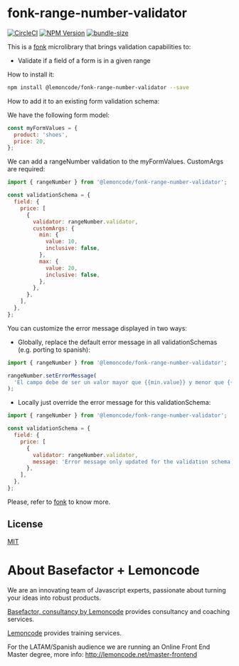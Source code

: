 # fonk-range-number-validator

[![CircleCI](https://badgen.net/github/status/Lemoncode/fonk-range-number-validator/master?icon=circleci&label=circleci)](https://circleci.com/gh/Lemoncode/fonk-range-number-validator/tree/master)
[![NPM Version](https://badgen.net/npm/v/@lemoncode/fonk-range-number-validator?icon=npm&label=npm)](https://www.npmjs.com/package/@lemoncode/fonk-range-number-validator)
[![bundle-size](https://badgen.net/bundlephobia/min/@lemoncode/fonk-range-number-validator)](https://bundlephobia.com/result?p=@lemoncode/fonk-range-number-validator)

This is a [fonk](https://github.com/Lemoncode/fonk) microlibrary that brings validation capabilities to:

- Validate if a field of a form is in a given range

How to install it:

```bash
npm install @lemoncode/fonk-range-number-validator --save
```

How to add it to an existing form validation schema:

We have the following form model:

```javascript
const myFormValues = {
  product: 'shoes',
  price: 20,
};
```

We can add a rangeNumber validation to the myFormValues. CustomArgs are required:

```javascript
import { rangeNumber } from '@lemoncode/fonk-range-number-validator';

const validationSchema = {
  field: {
    price: [
      {
        validator: rangeNumber.validator,
        customArgs: {
          min: {
            value: 10,
            inclusive: false,
          },
          max: {
            value: 20,
            inclusive: false,
          },
        },
      },
    ],
  },
};
```

You can customize the error message displayed in two ways:

- Globally, replace the default error message in all validationSchemas (e.g. porting to spanish):

```javascript
import { rangeNumber } from '@lemoncode/fonk-range-number-validator';

rangeNumber.setErrorMessage(
  'El campo debe de ser un valor mayor que {{min.value}} y menor que {{max.value}}'
);
```

- Locally just override the error message for this validationSchema:

```javascript
import { rangeNumber } from '@lemoncode/fonk-range-number-validator';

const validationSchema = {
  field: {
    price: [
      {
        validator: rangeNumber.validator,
        message: 'Error message only updated for the validation schema',
      },
    ],
  },
};
```

Please, refer to [fonk](https://github.com/Lemoncode/fonk) to know more.

## License

[MIT](./LICENSE)

# About Basefactor + Lemoncode

We are an innovating team of Javascript experts, passionate about turning your ideas into robust products.

[Basefactor, consultancy by Lemoncode](http://www.basefactor.com) provides consultancy and coaching services.

[Lemoncode](http://lemoncode.net/services/en/#en-home) provides training services.

For the LATAM/Spanish audience we are running an Online Front End Master degree, more info: http://lemoncode.net/master-frontend
